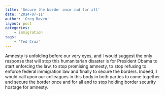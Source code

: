 ```yaml
---
title: 'Secure the border once and for all'
date: '2014-07-11'
author: 'Greg Raven'
layout: post
categories:
    - immigration
tags:
    - 'Ted Cruz'
---
```


Amnesty is unfolding before our very eyes, and I would suggest the only response that will stop this humanitarian disaster is for President Obama to start enforcing the law, to stop promising amnesty, to stop refusing to enforce federal immigration law and finally to secure the borders. Indeed, I would call upon our colleagues in this body in both parties to come together and secure the border once and for all and to stop holding border security hostage for amnesty.